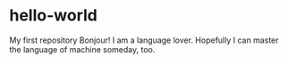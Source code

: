 # hello-world
My first repository
Bonjour! I am a language lover. Hopefully I can master the language of machine someday, too.
